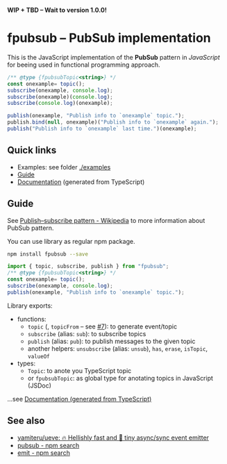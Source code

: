 **WIP + TBD – Wait to version 1.0.0!**

# fpubsub – PubSub implementation
This is the JavaScript implementation of the **PubSub** pattern in *JavaScript* for beeing used in functional programming approach.

```js
/** @type {fpubsubTopic<string>} */
const onexample= topic();
subscribe(onexample, console.log);
subscribe(onexample)(console.log);
subscribe(console.log)(onexample);

publish(onexample, "Publish info to `onexample` topic.");
publish.bind(null, onexample)("Publish info to `onexample` again.");
publish("Publish info to `onexample` last time.")(onexample);
```

## Quick links
- Examples: see folder [./examples](./examples)
- [Guide](#guide)
- [Documentation](./docs/README.md) (generated from TypeScript)

## Guide
See [Publish–subscribe pattern - Wikipedia](https://en.wikipedia.org/wiki/Publish%E2%80%93subscribe_pattern) to more information about PubSub pattern.

You can use library as regular npm package.
```bash
npm install fpubsub --save
```
```js
import { topic, subscribe, publish } from "fpubsub";
/** @type {fpubsubTopic<string>} */
const onexample= topic();
subscribe(onexample, console.log);
publish(onexample, "Publish info to `onexample` topic.");
```

Library exports:
- functions:
	- `topic` (, `topicFrom` – see [#7](https://github.com/jaandrle/fpubsub/issues/7)): to generate event/topic
	- `subscribe` (alias: `sub`): to subscribe topics
	- `publish` (alias: `pub`): to publish messages to the given topic
	- another helpers: `unsubscribe` (alias: `unsub`), `has`, `erase`, `isTopic`, `valueOf`
- types:
	- `Topic`: to anote you TypeScript topic
	- or `fpubsubTopic`: as global type for anotating topics in JavaScript (JSDoc)

…see [Documentation (generated from TypeScript)](./docs/README.md)

## See also
- [yamiteru/ueve: 🔥 Hellishly fast and 🤏 tiny async/sync event emitter](https://github.com/yamiteru/ueve)
- [pubsub - npm search](https://www.npmjs.com/search?q=pubsub)
- [emit - npm search](https://www.npmjs.com/search?q=emit)
